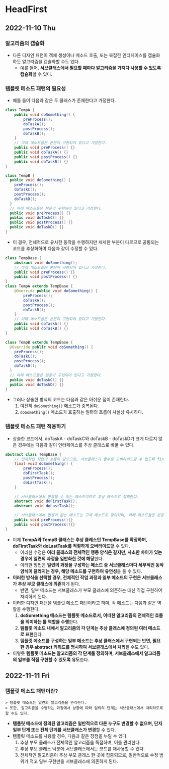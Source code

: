 # HeadFirst
## 2022-11-10 Thu

### 알고리즘의 캡슐화
* 다른 디자인 패턴이 객체 생성이나 메소드 호출, 또는 복잡한 인터페이스를 캡슐화하듯 알고리즘을 캡슐화할 수도 있다.
  * 예를 들어, **서브클래스에서 필요할 때마다 알고리즘을 가져다 사용할 수 있도록 캡슐화**할 수 있다.

### 템플릿 메소드 패턴의 필요성
* 예를 들어 다음과 같은 두 클래스가 존재한다고 가정한다.
```java
class TempA {
    public void doSomething() {
        preProcess();
        doTaskA();
        postProcess();
        doTaskB();
    }
    // 아래 메소드들은 본문이 구현되어 있다고 가정한다.
    public void preProcess() {}
    public void doTaskA() {}
    public void postProcess() {}
    public void doTaskB() {}
}

class TempB {
  public void doSomething() {
    preProcess();
    doTaskC();
    postProcess();
    doTaskD();
  }
  // 아래 메소드들은 본문이 구현되어 있다고 가정한다.
  public void preProcess() {}
  public void doTaskC() {}
  public void postProcess() {}
  public void doTaskD() {}
}
```
* 이 경우, 전체적으로 유사한 동작을 수행하지만 세세한 부분이 다르므로 공통되는 코드를 추상화하여 다음과 같이 수정할 수 있다.
```java
class TempBase {
    abstract void doSomething();
    // 아래 메소드들은 본문이 구현되어 있다고 가정한다.
    public void preProcess() {}
    public void postProcess() {}
}
class TempA extends TempBase {
    @Override public void doSomething() {
        preProcess();
        doTaskA();
        postProcess();
        doTaskB();
    }
    // 아래 메소드들은 본문이 구현되어 있다고 가정한다.
    public void doTaskA() {}
    public void doTaskB() {}
}

class TempB extends TempBase {
  @Override public void doSomething() {
    preProcess();
    doTaskC();
    postProcess();
    doTaskD();
  }
  // 아래 메소드들은 본문이 구현되어 있다고 가정한다.
  public void doTaskC() {}
  public void doTaskD() {}
}
```
* 그러나 상술한 방식의 코드는 다음과 같은 아쉬운 점이 존재한다.
  1. 여전히 `doSomething()` 메소드가 중복된다.
  2. `doSomething()` 메소드가 호출하는 일련의 흐름이 사실상 유사하다.

### 템플릿 메소드 패턴 적용하기
* 상술한 코드에서, doTaskA - doTaskC와 doTaskB - doTaskD가 크게 다르지 않은 경우에는 다음과 같이 인터페이스를 추상 클래스로 바꿀 수 있다.
```java
abstract class TempBase {
    // 전체적인 작업의 흐름이 같으므로, 서브클래스가 함부로 오버라이드할 수 없도록 final로 정의한다.
    final void doSomething() {
        preProcess();
        doFirstTask();
        postProcess();
        doLastTask();
    }
    
    // 서브클래스에서 변경될 수 있는 메소드이므로 추상 메소드로 정의한다.
    abstract void doFirstTask();
    abstract void doLastTask();

    // 서브클래스에서 변경이 없는 메소드는 구체 메소드로 정의하며, 아래 메소드들은 본문이 구현되어 있다고 가정한다.
    public void preProcess(){}
    public void postProcess(){}
} 
```
* 이제 **TempA와 TempB 클래스는 추상 클래스인 TempBase를 확장하며, doFirstTask와 doLastTask를 적절하게 오버라이드**할 수 있다.
  * 이러한 수정은 **여러 클래스의 전체적인 행동 양식은 같지만, 사소한 차이가 있는 경우에 일련의 과정을 일반화한 것에 해당**한다.
  * 이러한 방법은 **일련의 과정을 구성하는 메소드 중 서브클래스마다 세부적인 동작 양식이 달라지는 경우, 해당 메소드를 구현하여 유연성**을 둘 수 있다.
* **이러한 방식을 선택할 경우, 전체적인 작업 과정과 일부 메소드의 구현은 서브클래스가 추상 부모 클래스에 의존**하게 된다.
  * 반면, 일부 메소드는 서브클래스가 부모 클래스에 의존하는 대신 직접 구현하여 처리하게 된다.
* 이러한 디자인 패턴을 템플릿 메소드 패턴이라고 하며, 각 메소드는 다음과 같은 역할을 수행한다.
  1. **doSomething 메소드는 템플릿 메소드로서, 어떠한 알고리즘의 전체적인 흐름을 의미하는 틀 역할을 수행**한다.
  2. **템플릿 메소드 내에서 알고리즘의 각 단계는 추상 클래스에 정의된 여러 메소드로 표현**된다.
  3. **템플릿 메소드를 구성하는 일부 메소드는 추상 클래스에서 구현되는 반면, 필요한 경우 abstract 키워드를 명시하여 서브클래스에서 처리**될 수도 있다.
* 이렇듯 **템플릿 메소드는 알고리즘의 각 단계를 정의하며, 서브클래스에서 알고리즘의 일부를 직접 구현할 수 있도록 유도**한다.

## 2022-11-11 Fri
### 템플릿 메소드 패턴이란?
```
> 템플릿 메소드는 일련의 알고리즘을 관리한다.
> 또한, 알고리즘을 수행하는 과정에서 상황에 따라 임의의 단계는 서브클래스에서 처리하도록 할 수도 있다.
```
* **템플릿 메소드에 정의된 알고리즘은 일반적으로 다른 누구도 변경할 수 없으며, 단지 일부 단계 또는 전체 단계를 서브클래스가 변경**할 수 있다.
* 템플릿 메소드를 사용할 경우, 다음과 같은 장점을 누릴 수 있다.
  1. 추상 부모 클래스가 전체적인 알고리즘을 독점하며, 이를 관리한다.
  2. 추상 부모 클래스 덕분에 서브클래스에서는 코드를 재사용할 수 있다.
  3. 전체적인 알고리즘이 추상 부모 클래스 한 곳에 집중되므로, 일반적으로 수정 범위가 적고 일부 구현만을 서브클래스에 의존하게 된다.